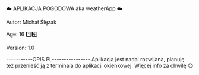 :cloud: APLIKACJA POGODOWA aka weatherApp :cloud:

Autor: Michał Ślęzak

Age: 16 :one::six:


Version: 1.0


-----------OPIS PL----------------
Aplikacja jest nadal rozwijana, planuję też przenieść ją z terminala do aplikacji okienkowej.
Więcej info za chwilę :blush:

